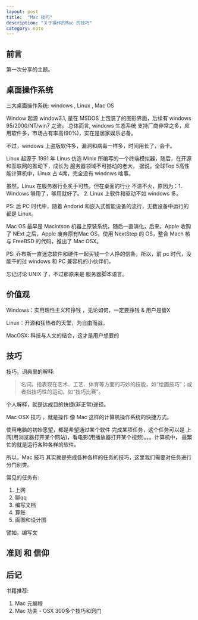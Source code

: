```yaml
---
layout: post
title:  "Mac 技巧"
description: "关于操作的Mac 的技巧"
category: note
---
```


## 前言

第一次分享的主题。

## 桌面操作系统

三大桌面操作系统: windows , Linux , Mac OS

Window 起源 window3.1, 是在 MSDOS 上包装了的图形界面，后续有 windows 95/2000/NT/win7 之流。 总体而言, windows 生态系统
支持厂商非常之多，应用软件多，市场占有率高(90%)，实在是居家娱乐必备。

不过，windows 上盗版软件多，漏洞和病毒一样多，时间用长了，会卡。

Linux 起源于 1991 年 Linus 仿造 Minix 所编写的一个终端模拟器，随后，在开源和互联网的推动下，成长为 服务器领域不可撼动的老大，
据说，全球Top 5高性能计算机中，Linux 占 4席，完全没有 windows 啥事。

虽然，Linux 在服务器行业炙手可热，但在桌面的行业 不温不火，原因为：1.  Windows 够用了，够用就好了。 2. Linux 上软件和驱动不如 windows 多。

PS: 后 PC 时代中，随着 Andorid 和嵌入式智能设备的流行，无数设备中运行的都是 Linux。

Mac OS 最早是 Macintson 机器上原装系统，随后一直演化，后来，Apple 收购了 NExt 之后，Apple 废弃原有Mac OS，使用 NextStep 的 OS，整合 Mach 核与
FreeBSD 的代码，推出了 Mac OSX。

PS: 乔布斯一直迷恋软件和硬件一起买钱一个人挣的信条，所以，前 pc 时代，没能干的过 windows 和 PC 兼容机的小伙伴们，

忘记讨论 UNIX 了，不过那原来是 服务器脚本语言。

## 价值观

Windows：实用理性主义和挣钱 ，无论如何，一定要挣钱 & 用户是傻X

Linux：开源和狂热者的天堂，为自由而战，

MacOSX: 科技与人文的结合，这才是用户想要的

## 技巧

技巧，词典里的解释: 

> 名词。指表现在艺术、工艺、体育等方面的巧妙的技能，如“绘画技巧”；或者指技巧性的运动。如“技巧比赛”。

个人解释，就是达成目的快捷(非正常)途径。

Mac OSX 技巧 ，就是操作 像 Mac 这样的计算机操作系统的快捷方式。

使用电脑的初始愿望，都是希望通过某个软件 完成某项任务，这个任务可以是 上网(用浏览器打开某个网站)，看电影(用播放器打开某个视频)。。。计算机中，
最繁忙的就是运行各种各样的软件。

所以，Mac 技巧 其实就是完成各种各样的任务的技巧，这里我们需要对任务进行分门别类。

常见的任务有: 

1. 上网
2. 聊qq
3. 编写文档
4. 算账
5. 画图和设计图

譬如，编写文


## 准则 和 信仰



## 后记

书籍推荐: 

1. Mac 元编程
2. Mac 功夫 - OSX 300多个技巧和窍门


